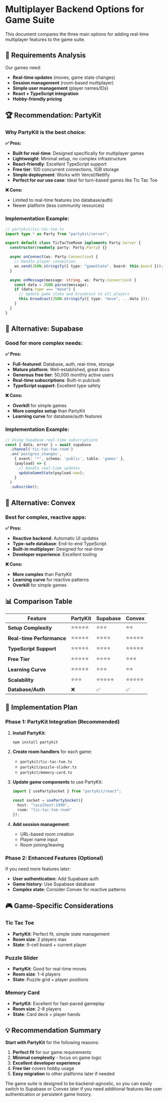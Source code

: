 # Multiplayer Backend Options for Game Suite

This document compares the three main options for adding real-time multiplayer features to the game suite.

## 🎯 Requirements Analysis

Our games need:
- **Real-time updates** (moves, game state changes)
- **Session management** (room-based multiplayer)
- **Simple user management** (player names/IDs)
- **React + TypeScript integration**
- **Hobby-friendly pricing**

## 🏆 Recommendation: PartyKit

### Why PartyKit is the best choice:

**✅ Pros:**
- **Built for real-time**: Designed specifically for multiplayer games
- **Lightweight**: Minimal setup, no complex infrastructure
- **React-friendly**: Excellent TypeScript support
- **Free tier**: 100 concurrent connections, 1GB storage
- **Simple deployment**: Works with Vercel/Netlify
- **Perfect for our use case**: Ideal for turn-based games like Tic Tac Toe

**❌ Cons:**
- Limited to real-time features (no database/auth)
- Newer platform (less community resources)

### Implementation Example:
```typescript
// partykit/tic-tac-toe.ts
import type * as Party from "partykit/server";

export default class TicTacToeRoom implements Party.Server {
  constructor(readonly party: Party.Party) {}

  async onConnect(ws: Party.Connection) {
    // Handle player connection
    ws.send(JSON.stringify({ type: "gameState", board: this.board }));
  }

  async onMessage(message: string, ws: Party.Connection) {
    const data = JSON.parse(message);
    if (data.type === "move") {
      // Update game state and broadcast to all players
      this.broadcast(JSON.stringify({ type: "move", ...data }));
    }
  }
}
```

## 🥈 Alternative: Supabase

### Good for more complex needs:

**✅ Pros:**
- **Full-featured**: Database, auth, real-time, storage
- **Mature platform**: Well-established, great docs
- **Generous free tier**: 50,000 monthly active users
- **Real-time subscriptions**: Built-in pub/sub
- **TypeScript support**: Excellent type safety

**❌ Cons:**
- **Overkill** for simple games
- **More complex setup** than PartyKit
- **Learning curve** for database/auth features

### Implementation Example:
```typescript
// Using Supabase real-time subscriptions
const { data, error } = await supabase
  .channel('tic-tac-toe-room')
  .on('postgres_changes', 
    { event: '*', schema: 'public', table: 'games' },
    (payload) => {
      // Handle real-time updates
      updateGameState(payload.new);
    }
  )
  .subscribe();
```

## 🥉 Alternative: Convex

### Best for complex, reactive apps:

**✅ Pros:**
- **Reactive backend**: Automatic UI updates
- **Type-safe database**: End-to-end TypeScript
- **Built-in multiplayer**: Designed for real-time
- **Developer experience**: Excellent tooling

**❌ Cons:**
- **More complex** than PartyKit
- **Learning curve** for reactive patterns
- **Overkill** for simple games

## 📊 Comparison Table

| Feature | PartyKit | Supabase | Convex |
|---------|----------|----------|--------|
| **Setup Complexity** | ⭐⭐⭐⭐⭐ | ⭐⭐⭐ | ⭐⭐ |
| **Real-time Performance** | ⭐⭐⭐⭐⭐ | ⭐⭐⭐⭐ | ⭐⭐⭐⭐⭐ |
| **TypeScript Support** | ⭐⭐⭐⭐⭐ | ⭐⭐⭐⭐ | ⭐⭐⭐⭐⭐ |
| **Free Tier** | ⭐⭐⭐⭐⭐ | ⭐⭐⭐⭐ | ⭐⭐⭐ |
| **Learning Curve** | ⭐⭐⭐⭐⭐ | ⭐⭐⭐ | ⭐⭐ |
| **Scalability** | ⭐⭐⭐ | ⭐⭐⭐⭐⭐ | ⭐⭐⭐⭐⭐ |
| **Database/Auth** | ❌ | ✅ | ✅ |

## 🚀 Implementation Plan

### Phase 1: PartyKit Integration (Recommended)

1. **Install PartyKit**:
   ```bash
   npm install partykit
   ```

2. **Create room handlers** for each game:
   - `partykit/tic-tac-toe.ts`
   - `partykit/puzzle-slider.ts`
   - `partykit/memory-card.ts`

3. **Update game components** to use PartyKit:
   ```typescript
   import { usePartySocket } from "partykit/react";
   
   const socket = usePartySocket({
     host: "localhost:1999",
     room: "tic-tac-toe-room"
   });
   ```

4. **Add session management**:
   - URL-based room creation
   - Player name input
   - Room joining/leaving

### Phase 2: Enhanced Features (Optional)

If you need more features later:
- **User authentication**: Add Supabase auth
- **Game history**: Use Supabase database
- **Complex state**: Consider Convex for reactive patterns

## 🎮 Game-Specific Considerations

### Tic Tac Toe
- **PartyKit**: Perfect fit, simple state management
- **Room size**: 2 players max
- **State**: 9-cell board + current player

### Puzzle Slider
- **PartyKit**: Good for real-time moves
- **Room size**: 1-4 players
- **State**: Puzzle grid + player positions

### Memory Card
- **PartyKit**: Excellent for fast-paced gameplay
- **Room size**: 2-8 players
- **State**: Card deck + player hands

## 💡 Recommendation Summary

**Start with PartyKit** for the following reasons:

1. **Perfect fit** for our game requirements
2. **Minimal complexity** - focus on game logic
3. **Excellent developer experience**
4. **Free tier** covers hobby usage
5. **Easy migration** to other platforms later if needed

The game suite is designed to be backend-agnostic, so you can easily switch to Supabase or Convex later if you need additional features like user authentication or persistent game history. 